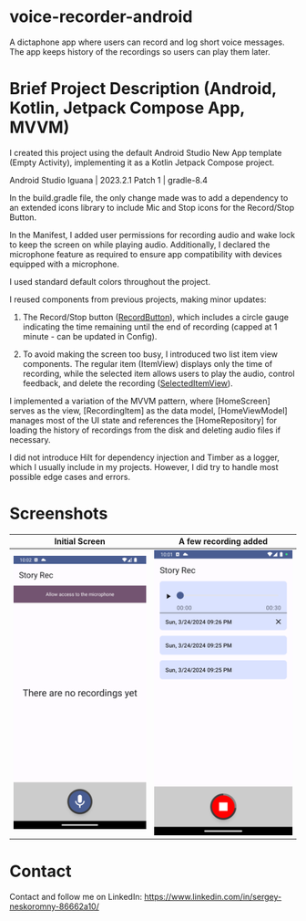 # voice-recorder-android

A dictaphone app where users can record and log short voice messages. The app keeps history of the
recordings so users can play them later.

# Brief Project Description (Android, Kotlin, Jetpack Compose App, MVVM)

I created this project using the default Android Studio New App template (Empty Activity),
implementing it as a Kotlin Jetpack Compose project.

Android Studio Iguana | 2023.2.1 Patch 1 | gradle-8.4

In the build.gradle file, the only change made was to add a dependency to an extended icons library
to include Mic and Stop icons for the Record/Stop Button.

In the Manifest, I added user permissions for recording audio and wake lock to keep the screen on
while playing audio. Additionally, I declared the microphone feature as required to ensure app
compatibility with devices equipped with a microphone.

I used standard default colors throughout the project.

I reused components from previous projects, making minor updates:

1. The Record/Stop button ([RecordButton](https://github.com/sergenes/voice-recorder-android/blob/main/app/src/main/java/com/sergey/nes/recorder/ui/components/RecordButton.kt)), which includes a circle gauge indicating the time
   remaining until the end of recording (capped at 1 minute - can be updated in Config).

2. To avoid making the screen too busy, I introduced two list item view components. The regular
   item (ItemView) displays only the time of recording, while the selected item allows users to play
   the audio, control feedback, and delete the recording ([SelectedItemView](https://github.com/sergenes/voice-recorder-android/blob/main/app/src/main/java/com/sergey/nes/recorder/ui/components/ItemViews.kt)).

I implemented a variation of the MVVM pattern, where [HomeScreen] serves as the view, [RecordingItem] as
the data model, [HomeViewModel] manages most of the UI state and references the [HomeRepository] for
loading the history of recordings from the disk and deleting audio files if necessary.

I did not introduce Hilt for dependency injection and Timber as a logger, which I usually include in
my projects. However, I did try to handle most possible edge cases and errors.

# Screenshots

Initial Screen  | A few recording added
:-------------------------:|:-------------------------:
![Image](Screenshot_1.png) | ![Image](Screenshot_2.png)

Contact
=================================
Contact and follow me on LinkedIn: https://www.linkedin.com/in/sergey-neskoromny-86662a10/